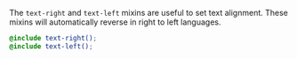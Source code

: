 The `text-right` and `text-left` mixins are useful to set text alignment. These mixins will automatically reverse in right to left languages.

```scss
@include text-right();
@include text-left();
```
